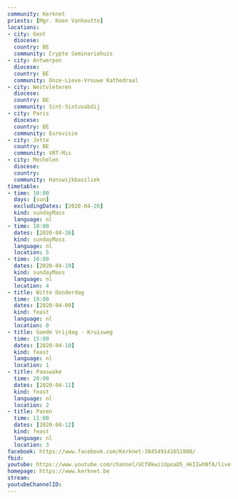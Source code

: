 ```yaml
---
community: Kerknet
priests: [Mgr. Koen Vanhoutte]
locations:
- city: Gent
  diocese:
  country: BE
  community: Crypte Seminariehuis
- city: Antwerpen
  diocese:
  country: BE
  community: Onze-Lieve-Vrouwe Kathedraal
- city: Westvleteren
  diocese:
  country: BE
  community: Sint-Sixtusabdij
- city: Paris
  diocese:
  country: BE
  community: Eurovisie
- city: Jette
  country: BE
  community: VRT-Mis
- city: Mechelen
  diocese:
  country: 
  community: Hanswijkbasiliek  
timetable:
- time: 10:00
  days: [sun]
  excludingDates: [2020-04-26] 
  kind: sundayMass
  language: nl
- time: 10:00
  dates: [2020-04-26]
  kind: sundayMass
  language: nl
  location: 5
- time: 10:00
  dates: [2020-04-19]
  kind: sundayMass
  language: nl
  location: 4
- title: Witte Donderdag
  time: 19:00
  dates: [2020-04-09]
  kind: feast
  language: nl
  location: 0
- title: Goede Vrijdag - Kruisweg
  time: 15:00
  dates: [2020-04-10]
  kind: feast
  language: nl
  location: 1
- title: Paaswake
  time: 20:00
  dates: [2020-04-11]
  kind: feast
  language: nl
  location: 2
- title: Pasen
  time: 11:00
  dates: [2020-04-12]
  kind: feast
  language: nl
  location: 3
facebook: https://www.facebook.com/Kerknet-384549141651808/
fbid:
youtube: https://www.youtube.com/channel/UCf0kwiiUpoaD5_4kIIwhNfA/live
homepage: https://www.kerknet.be
stream:
youtubeChannelID:
---
```

